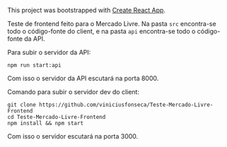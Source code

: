 This project was bootstrapped with [Create React App](https://github.com/facebookincubator/create-react-app).

Teste de frontend feito para o Mercado Livre.
Na pasta `src` encontra-se todo o código-fonte do client, e na pasta `api` encontra-se todo o código-fonte da API.

Para subir o servidor da API:
```
npm run start:api
```

Com isso o servidor da API escutará na porta 8000.

Comando para subir o servidor dev do client:

```
git clone https://github.com/viniciusfonseca/Teste-Mercado-Livre-Frontend
cd Teste-Mercado-Livre-Frontend
npm install && npm start
```

Com isso o servidor escutará na porta 3000.